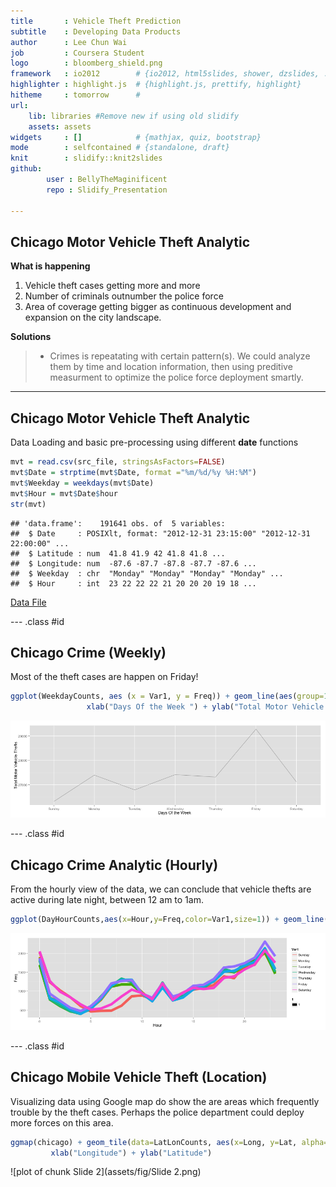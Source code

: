 ```yaml
---
title       : Vehicle Theft Prediction
subtitle    : Developing Data Products
author      : Lee Chun Wai
job         : Coursera Student
logo        : bloomberg_shield.png
framework   : io2012        # {io2012, html5slides, shower, dzslides, ...}
highlighter : highlight.js  # {highlight.js, prettify, highlight}
hitheme     : tomorrow      # 
url:
    lib: libraries #Remove new if using old slidify
    assets: assets
widgets     : []            # {mathjax, quiz, bootstrap}
mode        : selfcontained # {standalone, draft}
knit        : slidify::knit2slides
github:
        user : BellyTheMaginificent
        repo : Slidify_Presentation

---
```


## Chicago Motor Vehicle Theft Analytic

**What is happening**   
1. Vehicle theft cases getting more and more   
2. Number of criminals outnumber the police force   
3. Area of coverage getting bigger as continuous development and expansion on the city landscape.   
   
**Solutions**
> + Crimes is repeatating with certain pattern(s). We could analyze them by time and location information, then using preditive measurment to optimize the police force deployment smartly.

---

## Chicago Motor Vehicle Theft Analytic

Data Loading and basic pre-processing using different __date__ functions



```r
mvt = read.csv(src_file, stringsAsFactors=FALSE)
mvt$Date = strptime(mvt$Date, format ="%m/%d/%y %H:%M")
mvt$Weekday = weekdays(mvt$Date)
mvt$Hour = mvt$Date$hour
str(mvt)
```

```
## 'data.frame':	191641 obs. of  5 variables:
##  $ Date     : POSIXlt, format: "2012-12-31 23:15:00" "2012-12-31 22:00:00" ...
##  $ Latitude : num  41.8 41.9 42 41.8 41.8 ...
##  $ Longitude: num  -87.6 -87.7 -87.8 -87.7 -87.6 ...
##  $ Weekday  : chr  "Monday" "Monday" "Monday" "Monday" ...
##  $ Hour     : int  23 22 22 22 21 20 20 20 19 18 ...
```
[Data File](https://github.com/BellyTheMagnificent/Slidify_Presentation/blob/master/Slidify_Presentation/data/mvt.csv) 

---  .class #id 

## Chicago Crime (Weekly)
Most of the theft cases are happen on Friday!



```r
ggplot(WeekdayCounts, aes (x = Var1, y = Freq)) + geom_line(aes(group=1), alpha=0.3) + 
                 xlab("Days Of the Week ") + ylab("Total Motor Vehicle Thefts")
```

![plot of chunk Weekly_Plot](assets/fig/Weekly_Plot.png) 

---  .class #id 
   
## Chicago Crime Analytic (Hourly)
From the hourly view of the data, we can conclude that vehicle thefts are active during late night, between 12 am to 1am.



```r
ggplot(DayHourCounts,aes(x=Hour,y=Freq,color=Var1,size=1)) + geom_line(aes(group=Var1))
```

![plot of chunk Hourly_Plot](assets/fig/Hourly_Plot.png) 

---  .class #id 
   
## Chicago Mobile Vehicle Theft (Location)
Visualizing data using Google map do show the are areas which frequently trouble by the theft cases. Perhaps the police department could deploy more forces on this area.


```r
ggmap(chicago) + geom_tile(data=LatLonCounts, aes(x=Long, y=Lat, alpha=Freq), fill="red") + 
         xlab("Longitude") + ylab("Latitude")
```

![plot of chunk Slide 2](assets/fig/Slide 2.png) 
